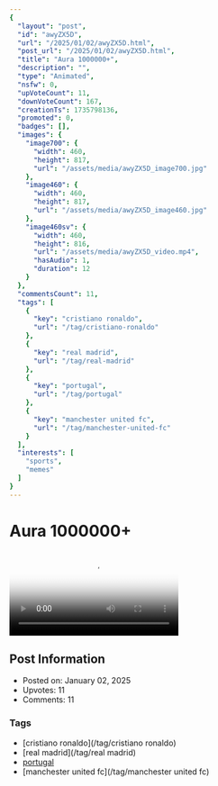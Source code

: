 ```yaml
---
{
  "layout": "post",
  "id": "awyZX5D",
  "url": "/2025/01/02/awyZX5D.html",
  "post_url": "/2025/01/02/awyZX5D.html",
  "title": "Aura 1000000+",
  "description": "",
  "type": "Animated",
  "nsfw": 0,
  "upVoteCount": 11,
  "downVoteCount": 167,
  "creationTs": 1735798136,
  "promoted": 0,
  "badges": [],
  "images": {
    "image700": {
      "width": 460,
      "height": 817,
      "url": "/assets/media/awyZX5D_image700.jpg"
    },
    "image460": {
      "width": 460,
      "height": 817,
      "url": "/assets/media/awyZX5D_image460.jpg"
    },
    "image460sv": {
      "width": 460,
      "height": 816,
      "url": "/assets/media/awyZX5D_video.mp4",
      "hasAudio": 1,
      "duration": 12
    }
  },
  "commentsCount": 11,
  "tags": [
    {
      "key": "cristiano ronaldo",
      "url": "/tag/cristiano-ronaldo"
    },
    {
      "key": "real madrid",
      "url": "/tag/real-madrid"
    },
    {
      "key": "portugal",
      "url": "/tag/portugal"
    },
    {
      "key": "manchester united fc",
      "url": "/tag/manchester-united-fc"
    }
  ],
  "interests": [
    "sports",
    "memes"
  ]
}
---
```


# Aura 1000000+

<video controls playsinline loop poster="/assets/media/awyZX5D_image460.jpg">
  <source src="/assets/media/awyZX5D_video.mp4" type="video/mp4">
  Your browser does not support the video tag.
</video>

## Post Information

- Posted on: January 02, 2025
- Upvotes: 11
- Comments: 11

### Tags

- [cristiano ronaldo](/tag/cristiano ronaldo)
- [real madrid](/tag/real madrid)
- [portugal](/tag/portugal)
- [manchester united fc](/tag/manchester united fc)
